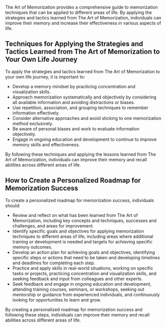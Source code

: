 
The Art of Memorization provides a comprehensive guide to memorization techniques that can be applied to different areas of life. By applying the strategies and tactics learned from The Art of Memorization, individuals can improve their memory and increase their effectiveness in various aspects of life.

Techniques for Applying the Strategies and Tactics Learned from The Art of Memorization to Your Own Life Journey
----------------------------------------------------------------------------------------------------------------

To apply the strategies and tactics learned from The Art of Memorization to your own life journey, it is important to:

* Develop a memory mindset by practicing concentration and visualization skills.
* Approach memorization systematically and objectively by considering all available information and avoiding distractions or biases.
* Use repetition, association, and grouping techniques to remember information effectively.
* Consider alternative approaches and avoid sticking to one memorization method exclusively.
* Be aware of personal biases and work to evaluate information objectively.
* Engage in ongoing education and development to continue to improve memory skills and effectiveness.

By following these techniques and applying the lessons learned from The Art of Memorization, individuals can improve their memory and recall abilities across different areas of life.

How to Create a Personalized Roadmap for Memorization Success
-------------------------------------------------------------

To create a personalized roadmap for memorization success, individuals should:

* Review and reflect on what has been learned from The Art of Memorization, including key concepts and techniques, successes and challenges, and areas for improvement.
* Identify specific goals and objectives for applying memorization techniques to different areas of life, including areas where additional training or development is needed and targets for achieving specific memory outcomes.
* Develop an action plan for achieving goals and objectives, identifying specific steps or actions that need to be taken and developing timelines and deadlines for completing each step.
* Practice and apply skills in real-world situations, working on specific tasks or projects, practicing concentration and visualization skills, and seeking feedback and input from colleagues and other experts.
* Seek feedback and engage in ongoing education and development, attending training courses, seminars, or workshops, seeking out mentorship or guidance from experienced individuals, and continuously looking for opportunities to learn and grow.

By creating a personalized roadmap for memorization success and following these steps, individuals can improve their memory and recall abilities across different areas of life.
